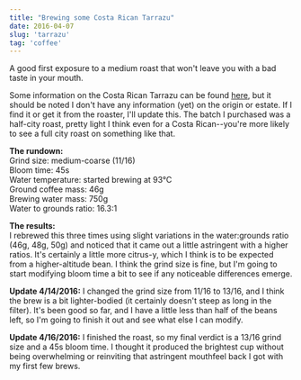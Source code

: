```yaml
---
title: "Brewing some Costa Rican Tarrazu"
date: 2016-04-07
slug: 'tarrazu'
tag: 'coffee'
---
```


A good first exposure to a medium roast that won't leave you with a bad taste in your mouth.
<!--more-->

Some information on the Costa Rican Tarrazu can be found [here](http://www.coffeebeandirect.com/costa-rican-tarrazu.html), but it should be noted I don't have any information (yet) on the origin or estate. If I find it or get it from the roaster, I'll update this. The batch I purchased was a half-city roast, pretty light I think even for a Costa Rican--you're more likely to see a full city roast on something like that.  

**The rundown:**  
Grind size: medium-coarse (11/16)  
Bloom time: 45s  
Water temperature: started brewing at 93&deg;C  
Ground coffee mass: 46g  
Brewing water mass: 750g  
Water to grounds ratio: 16.3:1  

**The results:**  
I rebrewed this three times using slight variations in the water:grounds ratio (46g, 48g, 50g) and noticed that it came out a little astringent with a higher ratios. It's certainly a little more citrus-y, which I think is to be expected from a higher-altitude bean. I think the grind size is fine, but I'm going to start modifying bloom time a bit to see if any noticeable differences emerge.

**Update 4/14/2016:**
I changed the grind size from 11/16 to 13/16, and I think the brew is a bit lighter-bodied (it certainly doesn't steep as long in the filter). It's been good so far, and I have a little less than half of the beans left, so I'm going to finish it out and see what else I can modify.

**Update 4/16/2016:**
I finished the roast, so my final verdict is a 13/16 grind size and a 45s bloom time. I thought it produced the brightest cup without being overwhelming or reinviting that astringent mouthfeel back I got with my first few brews.
